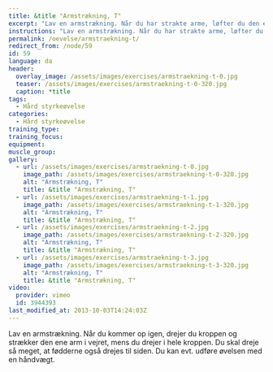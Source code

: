 ```yaml
---
title: &title "Armstrækning, T"
excerpt: "Lav en armstrækning. Når du har strakte arme, løfter du den ene arm op, så du står som et T og overkroppen er vinkelret på gulvet."
instructions: "Lav en armstrækning. Når du har strakte arme, løfter du den ene arm op, så du står som et T og overkroppen er vinkelret på gulvet."
permalink: /oevelse/armstraekning-t/
redirect_from: /node/59
id: 59
language: da
header:
  overlay_image: /assets/images/exercises/armstraekning-t-0.jpg
  teaser: /assets/images/exercises/armstraekning-t-0-320.jpg
  caption: *title
tags:
  - Hård styrkeøvelse
categories:
  - Hård styrkeøvelse
training_type: 
training_focus: 
equipment:
muscle_group:
gallery:
  - url: /assets/images/exercises/armstraekning-t-0.jpg
    image_path: /assets/images/exercises/armstraekning-t-0-320.jpg
    alt: "Armstrækning, T"
    title: &title "Armstrækning, T"
  - url: /assets/images/exercises/armstraekning-t-1.jpg
    image_path: /assets/images/exercises/armstraekning-t-1-320.jpg
    alt: "Armstrækning, T"
    title: &title "Armstrækning, T"
  - url: /assets/images/exercises/armstraekning-t-2.jpg
    image_path: /assets/images/exercises/armstraekning-t-2-320.jpg
    alt: "Armstrækning, T"
    title: &title "Armstrækning, T"
  - url: /assets/images/exercises/armstraekning-t-3.jpg
    image_path: /assets/images/exercises/armstraekning-t-3-320.jpg
    alt: "Armstrækning, T"
    title: &title "Armstrækning, T"
video:
  provider: vimeo
  id: 3944393
last_modified_at: 2013-10-03T14:24:03Z
---
```


Lav en armstrækning. Når du kommer op igen, drejer du kroppen og strækker den ene arm i vejret, mens du drejer i hele kroppen. Du skal dreje så meget, at fødderne også drejes til siden. Du kan evt. udføre øvelsen med en håndvægt.
